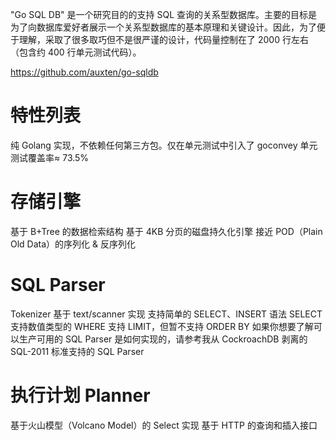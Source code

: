 "Go SQL DB" 是一个研究目的的支持 SQL 查询的关系型数据库。主要的目标是为了向数据库爱好者展示一个关系型数据库的基本原理和关键设计。因此，为了便于理解，采取了很多取巧但不是很严谨的设计，代码量控制在了 2000 行左右（包含约 400 行单元测试代码）。

https://github.com/auxten/go-sqldb

# 特性列表
纯 Golang 实现，不依赖任何第三方包。仅在单元测试中引入了 goconvey
单元测试覆盖率≈ 73.5%
# 存储引擎
基于 B+Tree 的数据检索结构
基于 4KB 分页的磁盘持久化引擎
接近 POD（Plain Old Data）的序列化 & 反序列化
# SQL Parser
Tokenizer 基于 text/scanner 实现
支持简单的 SELECT、INSERT 语法
SELECT 支持数值类型的 WHERE
支持 LIMIT，但暂不支持 ORDER BY
如果你想要了解可以生产可用的 SQL Parser 是如何实现的，请参考我从 CockroachDB 剥离的 SQL-2011 标准支持的 SQL Parser
# 执行计划 Planner
基于火山模型（Volcano Model）的 Select 实现
基于 HTTP 的查询和插入接口